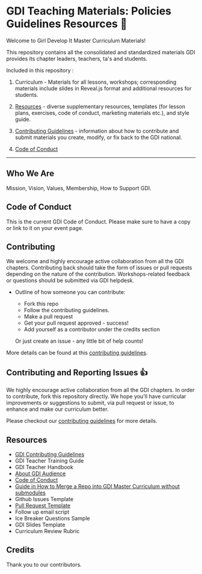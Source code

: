 # GDI Teaching Materials: Policies Guidelines Resources :rocket:
Welcome to Girl Develop It Master Curriculum Materials!

This repository contains all the consolidated and standardized materials GDI provides its chapter leaders, teachers, ta's and students.

Included in this repository :
1. Curriculum - Materials for all lessons, workshops; corresponding materials include slides in Reveal.js format and additional resources for students.

2. [Resources](https://github.com/girldevelopit/GDI-Master-Curriculum/tree/master/resources) - diverse supplementary resources, templates (for lesson plans, exercises, code of conduct, marketing materials etc.), and style guide.

3. [Contributing Guidelines](https://github.com/girldevelopit/GDI-Master-Curriculum/blob/master/resources/contributing-guide.md) - information about how to contribute and submit materials you create, modify, or fix back to the GDI national.

4. [Code of Conduct](https://github.com/girldevelopit/GDI-Master-Curriculum/blob/master/resources/code_of_conduct.md)

---

## Who We Are
Mission, Vision, Values,  Membership, How to Support GDI.

## Code of Conduct
This is the current GDI Code of Conduct.  Please make sure to have a copy or link to it on your event page.

## Contributing
We welcome and highly encourage active collaboration from all the GDI chapters. Contributing back should take the form of issues or pull requests depending on the nature of the contribution. Workshops-related feedback or questions should be submitted via GDI helpdesk.

* Outline of how someone you can contribute:
    * Fork this repo
    * Follow the contributing guidelines.
    * Make a pull request
    * Get your pull request approved - success!
    * Add yourself as a contributor under the credits section

    Or just create an issue - any little bit of help counts!

More details can be found at this [contributing guidelines](https://github.com/girldevelopit/GDI-Master-Curriculum/blob/master/resources/contributing-guide.md).

## Contributing and Reporting Issues :thumbsup:
We highly encourage active collaboration from all the GDI chapters. In order to contribute, fork this repository directly.  We hope you'll have curricular improvements or suggestions to submit, via pull request or issue, to enhance and make our curriculum better.

Please checkout our [contributing guidelines](https://github.com/girldevelopit/GDI-Master-Curriculum/blob/master/resources/contributing-guide.md) for more details.


## Resources
  * [GDI Contributing Guidelines](https://github.com/girldevelopit/GDI-Master-Curriculum/blob/master/resources/contributing-guide.md)
  * GDI Teacher Training Guide
  * GDI Teacher Handbook
  * [About GDI Audience](https://github.com/girldevelopit/GDI-Master-Curriculum/blob/master/resources/about-gdi-audience.md)
  * [Code of Conduct](https://github.com/girldevelopit/GDI-Master-Curriculum/blob/master/resources/code_of_conduct.md)
  * [Guide in How to Merge a Repo into GDI Master Curriculum without submodules](https://github.com/girldevelopit/GDI-Master-Curriculum/blob/master/resources/merge-two-repos-without-lossing-history.md)
  * Github Issues Template
  * [Pull Request Template](https://github.com/girldevelopit/GDI-Master-Curriculum/blob/master/pull-request-template.md)
  * Follow up email script
  * Ice Breaker Questions Sample
  * GDI Slides Template
  * Curriculum Review Rubric

## Credits
Thank you to our contributors.

